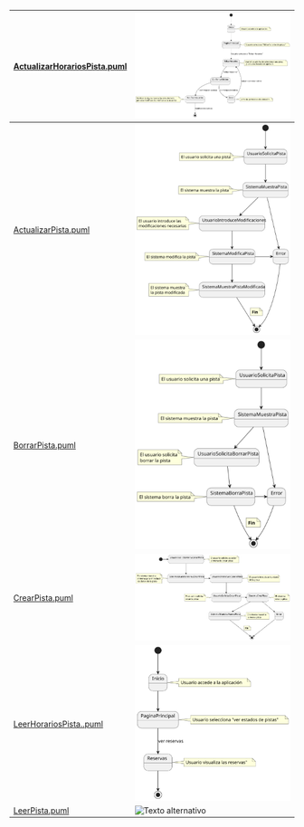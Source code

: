 | [ActualizarHorariosPista.puml](ActualizarPista.puml) |  ![Texto alternativo](ActualizarHorariosPista.svg)|
| ------------------------------------------ | -------------------------------------- |
| [ActualizarPista.puml ](ActualizarPista.puml) | ![Texto alternativo](ActualizarPista.svg) |
| [BorrarPista.puml ](BorrarPista.puml) | ![Texto alternativo](BorrarPista.svg) |
| [CrearPista.puml ](CrearPista.puml) | ![Texto alternativo](CrearPista.svg) |
| [LeerHorariosPista..puml ](LeerHorariosPista.puml) | ![Texto alternativo](LeerHorariosPista.svg) |
| [LeerPista.puml ](LeerPista.puml) | ![Texto alternativo](LeerPista.svg) |

